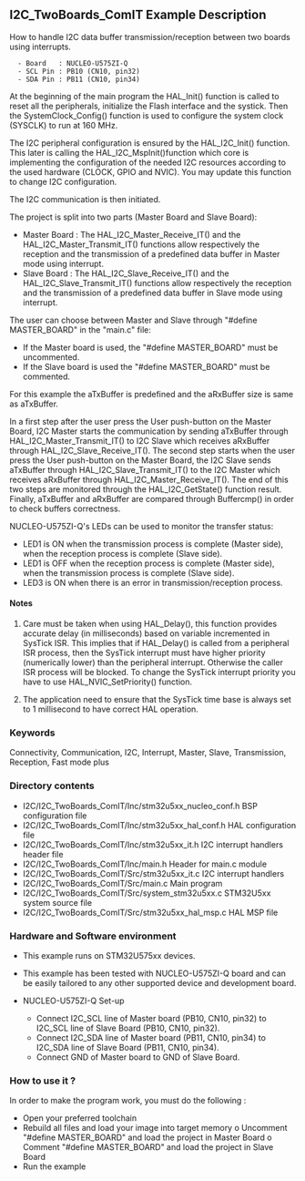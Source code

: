 ## <b>I2C_TwoBoards_ComIT Example Description</b>

How to handle I2C data buffer transmission/reception between two boards using interrupts.

      - Board   : NUCLEO-U575ZI-Q
      - SCL Pin : PB10 (CN10, pin32)
      - SDA Pin : PB11 (CN10, pin34)

At the beginning of the main program the HAL_Init() function is called to reset 
all the peripherals, initialize the Flash interface and the systick.
Then the SystemClock_Config() function is used to configure the system clock (SYSCLK) to run at 160 MHz.

The I2C peripheral configuration is ensured by the HAL_I2C_Init() function.
This later is calling the HAL_I2C_MspInit()function which core is implementing
the configuration of the needed I2C resources according to the used hardware (CLOCK, 
GPIO and NVIC). You may update this function to change I2C configuration.

The I2C communication is then initiated.

The project is split into two parts (Master Board and Slave Board):
- Master Board :
  The HAL_I2C_Master_Receive_IT() and the HAL_I2C_Master_Transmit_IT() functions 
  allow respectively the reception and the transmission of a predefined data buffer
  in Master mode using interrupt.
- Slave Board :
  The HAL_I2C_Slave_Receive_IT() and the HAL_I2C_Slave_Transmit_IT() functions 
  allow respectively the reception and the transmission of a predefined data buffer
  in Slave mode using interrupt.
  
The user can choose between Master and Slave through "#define MASTER_BOARD"
in the "main.c" file:
 - If the Master board is used, the "#define MASTER_BOARD" must be uncommented.
 - If the Slave board is used the "#define MASTER_BOARD" must be commented.

For this example the aTxBuffer is predefined and the aRxBuffer size is same as aTxBuffer.

In a first step after the user press the User push-button on the Master Board,
I2C Master starts the communication by sending aTxBuffer through HAL_I2C_Master_Transmit_IT()
to I2C Slave which receives aRxBuffer through HAL_I2C_Slave_Receive_IT(). 
The second step starts when the user press the User push-button on the Master Board,
the I2C Slave sends aTxBuffer through HAL_I2C_Slave_Transmit_IT()
to the I2C Master which receives aRxBuffer through HAL_I2C_Master_Receive_IT().
The end of this two steps are monitored through the HAL_I2C_GetState() function result.
Finally, aTxBuffer and aRxBuffer are compared through Buffercmp() in order to check buffers correctness.

NUCLEO-U575ZI-Q's LEDs can be used to monitor the transfer status:

 - LED1 is ON when the transmission process is complete (Master side), when the reception process is complete (Slave side).
 - LED1 is OFF when the reception process is complete (Master side), when the transmission process is complete (Slave side).
 - LED3 is ON when there is an error in transmission/reception process.  

#### <b>Notes</b>

 1. Care must be taken when using HAL_Delay(), this function provides accurate delay (in milliseconds)
    based on variable incremented in SysTick ISR. This implies that if HAL_Delay() is called from
    a peripheral ISR process, then the SysTick interrupt must have higher priority (numerically lower)
    than the peripheral interrupt. Otherwise the caller ISR process will be blocked.
    To change the SysTick interrupt priority you have to use HAL_NVIC_SetPriority() function.

 2. The application need to ensure that the SysTick time base is always set to 1 millisecond
    to have correct HAL operation.

### <b>Keywords</b>

Connectivity, Communication, I2C, Interrupt, Master, Slave, Transmission, Reception, Fast mode plus

### <b>Directory contents</b>

  - I2C/I2C_TwoBoards_ComIT/Inc/stm32u5xx_nucleo_conf.h BSP configuration file
  - I2C/I2C_TwoBoards_ComIT/Inc/stm32u5xx_hal_conf.h    HAL configuration file
  - I2C/I2C_TwoBoards_ComIT/Inc/stm32u5xx_it.h          I2C interrupt handlers header file
  - I2C/I2C_TwoBoards_ComIT/Inc/main.h                  Header for main.c module  
  - I2C/I2C_TwoBoards_ComIT/Src/stm32u5xx_it.c          I2C interrupt handlers
  - I2C/I2C_TwoBoards_ComIT/Src/main.c                  Main program
  - I2C/I2C_TwoBoards_ComIT/Src/system_stm32u5xx.c      STM32U5xx system source file
  - I2C/I2C_TwoBoards_ComIT/Src/stm32u5xx_hal_msp.c     HAL MSP file    

### <b>Hardware and Software environment</b>

  - This example runs on STM32U575xx devices.
    
  - This example has been tested with NUCLEO-U575ZI-Q board and can be
    easily tailored to any other supported device and development board.    

  - NUCLEO-U575ZI-Q Set-up

    - Connect I2C_SCL line of Master board (PB10, CN10, pin32) to I2C_SCL line of Slave Board (PB10, CN10, pin32).
    - Connect I2C_SDA line of Master board (PB11, CN10, pin34) to I2C_SDA line of Slave Board (PB11, CN10, pin34).
    - Connect GND of Master board to GND of Slave Board.

### <b>How to use it ?</b> 

In order to make the program work, you must do the following :

 - Open your preferred toolchain 
 - Rebuild all files and load your image into target memory
    o Uncomment "#define MASTER_BOARD" and load the project in Master Board
    o Comment "#define MASTER_BOARD" and load the project in Slave Board
 - Run the example


